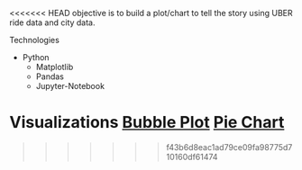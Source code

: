 
<<<<<<< HEAD
objective is to build a plot/chart to tell the story using UBER ride data and city data.

Technologies
- Python 
    - Matplotlib
    - Pandas
    - Jupyter-Notebook

Visualizations
[Bubble Plot](https://github.com/Emaway/Homework/blob/master/5-Matplotlib%20Homework/Pyber_images/Average%20Fare%20by%20City%20Type.png)
[Pie Chart](https://github.com/Emaway/Homework/blob/master/5-Matplotlib%20Homework/Pyber_images/Total_ride_percent.png)
=======
>>>>>>> f43b6d8eac1ad79ce09fa98775d710160df61474
